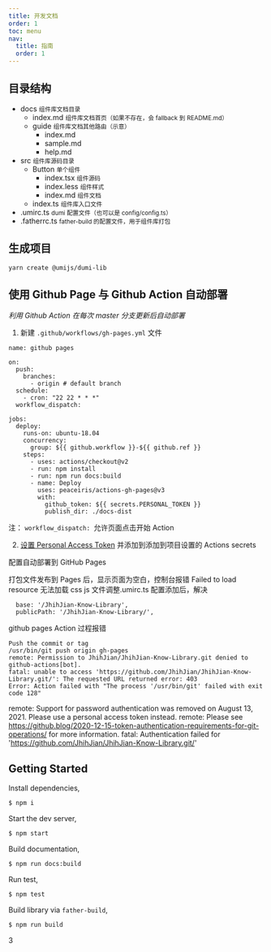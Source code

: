 ```yaml
---
title: 开发文档
order: 1
toc: menu
nav:
  title: 指南
  order: 1
---
```


## 目录结构

<Tree>
  <ul>
    <li>
      docs
      <small>组件库文档目录</small>
      <ul>
        <li>
          index.md
          <small>组件库文档首页（如果不存在，会 fallback 到 README.md）</small>
        </li>
        <li>
          guide
          <small>组件库文档其他路由（示意）</small>
          <ul>
            <li>index.md</li>
            <li>sample.md</li>
            <li>help.md</li>
          </ul>
        </li>
      </ul>
    </li>
    <li>
      src
      <small>组件库源码目录</small>
      <ul>
        <li>
          Button
          <small>单个组件</small>
          <ul>
            <li>
              index.tsx
              <small>组件源码</small>
            </li>
            <li>
              index.less
              <small>组件样式</small>
            </li>
            <li>
              index.md
              <small>组件文档</small>
            </li>
          </ul>
        </li>
        <li>
          index.ts
          <small>组件库入口文件</small>
        </li>
      </ul>
    </li>
    <li>
      .umirc.ts
      <small>dumi 配置文件（也可以是 config/config.ts）</small>
    </li>
    <li>
      .fatherrc.ts
      <small>father-build 的配置文件，用于组件库打包</small>
    </li>
  </ul>
</Tree>

## 生成项目

`yarn create @umijs/dumi-lib`

## 使用 Github Page 与 Github Action 自动部署

_利用 Github Action 在每次 master 分支更新后自动部署_

1. 新建 `.github/workflows/gh-pages.yml` 文件

```
name: github pages

on:
  push:
    branches:
      - origin # default branch
  schedule:
    - cron: "22 22 * * *"
  workflow_dispatch:

jobs:
  deploy:
    runs-on: ubuntu-18.04
    concurrency:
      group: ${{ github.workflow }}-${{ github.ref }}
    steps:
      - uses: actions/checkout@v2
      - run: npm install
      - run: npm run docs:build
      - name: Deploy
        uses: peaceiris/actions-gh-pages@v3
        with:
          github_token: ${{ secrets.PERSONAL_TOKEN }}
          publish_dir: ./docs-dist
```

注： `workflow_dispatch: `允许页面点击开始 Action

2. [设置 Personal Access Token](https://github.com/settings/tokens) 并添加到添加到项目设置的 Actions secrets

配置自动部署到 GitHub Pages

打包文件发布到 Pages 后，显示页面为空白，控制台报错 Failed to load resource 无法加载 css js 文件调整.umirc.ts 配置添加后，解决

```
  base: '/JhihJian-Know-Library',
  publicPath: '/JhihJian-Know-Library/',
```

github pages Action 过程报错

```
Push the commit or tag
/usr/bin/git push origin gh-pages
remote: Permission to JhihJian/JhihJian-Know-Library.git denied to github-actions[bot].
fatal: unable to access 'https://github.com/JhihJian/JhihJian-Know-Library.git/': The requested URL returned error: 403
Error: Action failed with "The process '/usr/bin/git' failed with exit code 128"
```

remote: Support for password authentication was removed on August 13, 2021. Please use a personal access token instead. remote: Please see https://github.blog/2020-12-15-token-authentication-requirements-for-git-operations/ for more information. fatal: Authentication failed for 'https://github.com/JhihJian/JhihJian-Know-Library.git/'

## Getting Started

Install dependencies,

```bash
$ npm i
```

Start the dev server,

```bash
$ npm start
```

Build documentation,

```bash
$ npm run docs:build
```

Run test,

```bash
$ npm test
```

Build library via `father-build`,

```bash
$ npm run build
```

3
